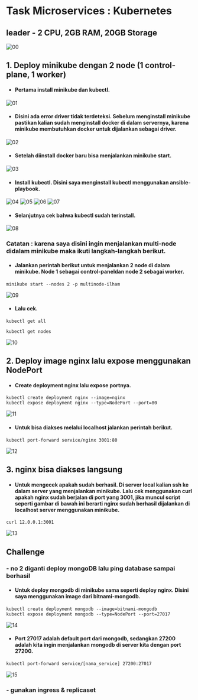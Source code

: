 # Task Microservices : Kubernetes

## leader - 2 CPU, 2GB RAM, 20GB Storage

![00](assets/0.png)


## 1. Deploy minikube dengan 2 node (1 control-plane, 1 worker)

* #### Pertama install minikube dan kubectl.
![01](assets/install_minikube_dan_kubectl/1.png)

* #### Disini ada error driver tidak terdeteksi. Sebelum menginstall minikube pastikan kalian sudah menginstall docker di dalam servernya, karena minikube membutuhkan docker untuk dijalankan sebagai driver.
![02](assets/install_minikube_dan_kubectl/2.png)

* #### Setelah diinstall docker baru bisa menjalankan minikube start.
![03](assets/install_minikube_dan_kubectl/3.png)

* #### Install kubectl. Disini saya menginstall kubectl menggunakan ansible-playbook.
![04](assets/install_minikube_dan_kubectl/4.png)
![05](assets/install_minikube_dan_kubectl/5.png)
![06](assets/install_minikube_dan_kubectl/6.png)
![07](assets/install_minikube_dan_kubectl/7.png)

* #### Selanjutnya cek bahwa kubectl sudah terinstall.
![08](assets/install_minikube_dan_kubectl/8.png)

### Catatan : karena saya disini ingin menjalankan multi-node didalam minikube maka ikuti langkah-langkah berikut.

* #### Jalankan perintah berikut untuk menjalankan 2 node di dalam minikube. Node 1 sebagai control-paneldan node 2 sebagai worker.
```
minikube start --nodes 2 -p multinode-ilham
```
![09](assets/task_kubernetes/1.png)

* #### Lalu cek.
```
kubectl get all

kubectl get nodes
```
![10](assets/task_kubernetes/2.png)


## 2. Deploy image nginx lalu expose menggunakan NodePort

* #### Create deployment nginx lalu expose portnya.
```
kubectl create deployment nginx --image=nginx
kubectl expose deployment nginx --type=NodePort --port=80
```
![11](assets/task_kubernetes/3.png)

* #### Untuk bisa diakses melalui localhost jalankan perintah berikut.
```
kubectl port-forward service/nginx 3001:80
```
![12](assets/task_kubernetes/4.png)


## 3. nginx bisa diakses langsung

* #### Untuk mengecek apakah sudah berhasil. Di server local kalian ssh ke dalam server yang menjalankan minikube. Lalu cek menggunakan curl apakah nginx sudah berjalan di port yang 3001, jika muncul script seperti gambar di bawah ini berarti nginx sudah berhasil dijalankan di localhost server menggunakan minikube.
```
curl 12.0.0.1:3001
```
![13](assets/task_kubernetes/5.png)


## Challenge

### - no 2 diganti deploy mongoDB lalu ping database sampai berhasil

* #### Untuk deploy mongodb di minikube sama seperti deploy nginx. Disini saya menggunakan image dari bitnami-mongodb.
```
kubectl create deployment mongodb --image=bitnami-mongodb
kubectl expose deployment mongodb --type=NodePort --port=27017
```
![14](assets/task_kubernetes/6.png)

* #### Port 27017 adalah default port dari mongodb, sedangkan 27200 adalah kita ingin menjalankan mongodb di server kita dengan port 27200.
```
kubectl port-forward service/[nama_service] 27200:27017
```
![15](assets/task_kubernetes/7.png)


### - gunakan ingress & replicaset